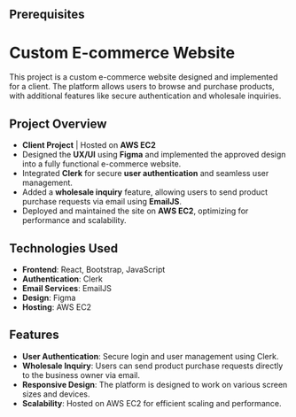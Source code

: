 ## Prerequisites

# Custom E-commerce Website 

This project is a custom e-commerce website designed and implemented for a client. The platform allows users to browse and purchase products, with additional features like secure authentication and wholesale inquiries.

## Project Overview

- **Client Project** | Hosted on **AWS EC2**
- Designed the **UX/UI** using **Figma** and implemented the approved design into a fully functional e-commerce website.
- Integrated **Clerk** for secure **user authentication** and seamless user management.
- Added a **wholesale inquiry** feature, allowing users to send product purchase requests via email using **EmailJS**.
- Deployed and maintained the site on **AWS EC2**, optimizing for performance and scalability.

## Technologies Used

- **Frontend**: React, Bootstrap, JavaScript
- **Authentication**: Clerk
- **Email Services**: EmailJS
- **Design**: Figma
- **Hosting**: AWS EC2

## Features

- **User Authentication**: Secure login and user management using Clerk.
- **Wholesale Inquiry**: Users can send product purchase requests directly to the business owner via email.
- **Responsive Design**: The platform is designed to work on various screen sizes and devices.
- **Scalability**: Hosted on AWS EC2 for efficient scaling and performance.


